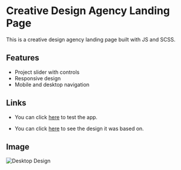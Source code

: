 # Creative Design Agency Landing Page

This is a creative design agency landing page built with JS and SCSS.

## Features

- Project slider with controls
- Responsive design
- Mobile and desktop navigation

## Links

- You can click [here](https://abojo-creative-agency.netlify.app/) to test the app.

- You can click [here](https://www.frontendmentor.io/challenges/creative-agency-singlepage-site-Pq6V3I2RM) to see the design it was based on.

## Image

![Desktop Design](https://i.imgur.com/6Yh7V20.jpg)
